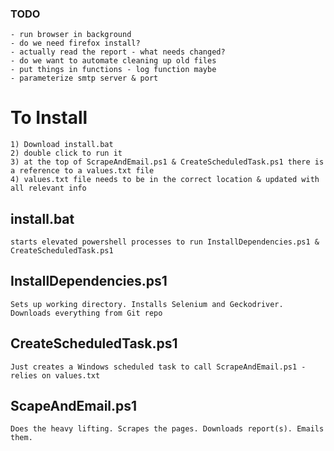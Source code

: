 ### TODO
```
- run browser in background
- do we need firefox install?
- actually read the report - what needs changed?
- do we want to automate cleaning up old files
- put things in functions - log function maybe
- parameterize smtp server & port
```

# To Install
```
1) Download install.bat
2) double click to run it
3) at the top of ScrapeAndEmail.ps1 & CreateScheduledTask.ps1 there is a reference to a values.txt file
4) values.txt file needs to be in the correct location & updated with all relevant info
```

## install.bat
```
starts elevated powershell processes to run InstallDependencies.ps1 & CreateScheduledTask.ps1
```

## InstallDependencies.ps1
```
Sets up working directory. Installs Selenium and Geckodriver. Downloads everything from Git repo
```

## CreateScheduledTask.ps1
```
Just creates a Windows scheduled task to call ScrapeAndEmail.ps1 - relies on values.txt
```

## ScapeAndEmail.ps1
```
Does the heavy lifting. Scrapes the pages. Downloads report(s). Emails them.
```